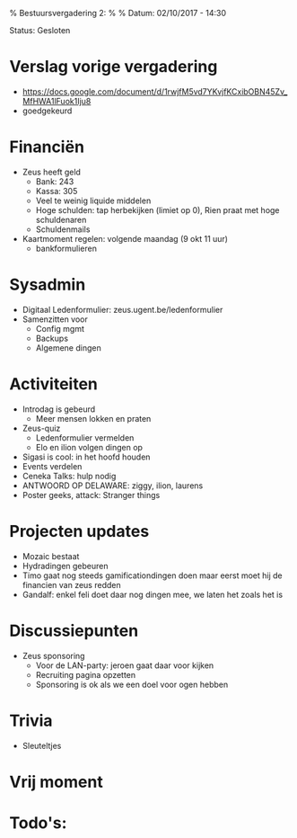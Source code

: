 % Bestuursvergadering 2:
%
% Datum: 02/10/2017 - 14:30

Status: Gesloten

# Verslag vorige vergadering
  - https://docs.google.com/document/d/1rwjfM5vd7YKvjfKCxibOBN45Zv_MfHWA1lFuok1Iju8
  - goedgekeurd

# Financiën
   * Zeus heeft geld
      * Bank: 243
      * Kassa: 305
      * Veel te weinig liquide middelen
      * Hoge schulden: tap herbekijken (limiet op 0), Rien praat met hoge schuldenaren
      * Schuldenmails
   * Kaartmoment regelen: volgende maandag (9 okt 11 uur)
      * bankformulieren


# Sysadmin
   * Digitaal Ledenformulier: zeus.ugent.be/ledenformulier
   * Samenzitten voor
      * Config mgmt
      * Backups
      * Algemene dingen


# Activiteiten
   * Introdag is gebeurd
      * Meer mensen lokken en praten
   * Zeus-quiz
      * Ledenformulier vermelden
      * Elo en ilion volgen dingen op
   * Sigasi is cool: in het hoofd houden
   * Events verdelen
   * Ceneka Talks: hulp nodig
   * ANTWOORD OP DELAWARE: ziggy, ilion, laurens
   * Poster geeks, attack: Stranger things


# Projecten updates
   * Mozaic bestaat
   * Hydradingen gebeuren
   * Timo gaat nog steeds gamificationdingen doen maar eerst moet hij de financien van zeus redden
   * Gandalf: enkel feli doet daar nog dingen mee, we laten het zoals het is


# Discussiepunten
   * Zeus sponsoring
      * Voor de LAN-party: jeroen gaat daar voor kijken
      * Recruiting pagina opzetten
      * Sponsoring is ok als we een doel voor ogen hebben


# Trivia
   * Sleuteltjes


# Vrij moment

# Todo's:
